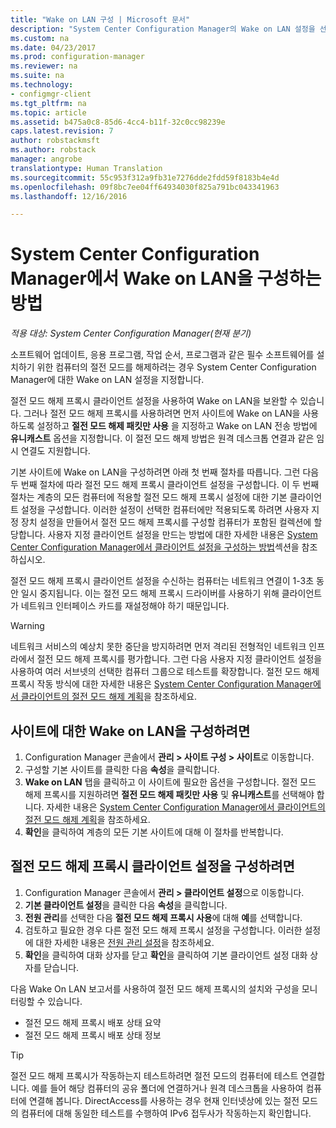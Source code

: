 ```yaml
---
title: "Wake on LAN 구성 | Microsoft 문서"
description: "System Center Configuration Manager의 Wake on LAN 설정을 선택합니다."
ms.custom: na
ms.date: 04/23/2017
ms.prod: configuration-manager
ms.reviewer: na
ms.suite: na
ms.technology:
- configmgr-client
ms.tgt_pltfrm: na
ms.topic: article
ms.assetid: b475a0c8-85d6-4cc4-b11f-32c0cc98239e
caps.latest.revision: 7
author: robstackmsft
ms.author: robstack
manager: angrobe
translationtype: Human Translation
ms.sourcegitcommit: 55c953f312a9fb31e7276dde2fdd59f8183b4e4d
ms.openlocfilehash: 09f8bc7ee04ff64934030f825a791bc043341963
ms.lasthandoff: 12/16/2016

---
```

# <a name="how-to-configure-wake-on-lan-in-system-center-configuration-manager"></a>System Center Configuration Manager에서 Wake on LAN을 구성하는 방법

*적용 대상: System Center Configuration Manager(현재 분기)*

소프트웨어 업데이트, 응용 프로그램, 작업 순서, 프로그램과 같은 필수 소프트웨어를 설치하기 위한 컴퓨터의 절전 모드를 해제하려는 경우 System Center Configuration Manager에 대한 Wake on LAN 설정을 지정합니다.

절전 모드 해제 프록시 클라이언트 설정을 사용하여 Wake on LAN을 보완할 수 있습니다. 그러나 절전 모드 해제 프록시를 사용하려면 먼저 사이트에 Wake on LAN을 사용하도록 설정하고 **절전 모드 해제 패킷만 사용** 을 지정하고 Wake on LAN 전송 방법에 **유니캐스트** 옵션을 지정합니다. 이 절전 모드 해제 방법은 원격 데스크톱 연결과 같은 임시 연결도 지원합니다.

기본 사이트에 Wake on LAN을 구성하려면 아래 첫 번째 절차를 따릅니다. 그런 다음 두 번째 절차에 따라 절전 모드 해제 프록시 클라이언트 설정을 구성합니다. 이 두 번째 절차는 계층의 모든 컴퓨터에 적용할 절전 모드 해제 프록시 설정에 대한 기본 클라이언트 설정을 구성합니다. 이러한 설정이 선택한 컴퓨터에만 적용되도록 하려면 사용자 지정 장치 설정을 만들어서 절전 모드 해제 프록시를 구성할 컴퓨터가 포함된 컬렉션에 할당합니다. 사용자 지정 클라이언트 설정을 만드는 방법에 대한 자세한 내용은 [System Center Configuration Manager에서 클라이언트 설정을 구성하는 방법](../../../core/clients/deploy/configure-client-settings.md)섹션을 참조하십시오.

절전 모드 해제 프록시 클라이언트 설정을 수신하는 컴퓨터는 네트워크 연결이 1-3초 동안 일시 중지됩니다. 이는 절전 모드 해제 프록시 드라이버를 사용하기 위해 클라이언트가 네트워크 인터페이스 카드를 재설정해야 하기 때문입니다.

> [!WARNING]
> 네트워크 서비스의 예상치 못한 중단을 방지하려면 먼저 격리된 전형적인 네트워크 인프라에서 절전 모드 해제 프록시를 평가합니다. 그런 다음 사용자 지정 클라이언트 설정을 사용하여 여러 서브넷의 선택한 컴퓨터 그룹으로 테스트를 확장합니다. 절전 모드 해제 프록시 작동 방식에 대한 자세한 내용은 [System Center Configuration Manager에서 클라이언트의 절전 모드 해제 계획](../../../core/clients/deploy/plan/plan-wake-up-clients.md)을 참조하세요.

## <a name="to-configure-wake-on-lan-for-a-site"></a>사이트에 대한 Wake on LAN을 구성하려면

1. Configuration Manager 콘솔에서 **관리 > 사이트 구성 > 사이트**로 이동합니다.
2. 구성할 기본 사이트를 클릭한 다음 **속성**을 클릭합니다.
3. **Wake on LAN** 탭을 클릭하고 이 사이트에 필요한 옵션을 구성합니다. 절전 모드 해제 프록시를 지원하려면 **절전 모드 해제 패킷만 사용** 및 **유니캐스트**를 선택해야 합니다. 자세한 내용은 [System Center Configuration Manager에서 클라이언트의 절전 모드 해제 계획](../../../core/clients/deploy/plan/plan-wake-up-clients.md)을 참조하세요.
4. **확인**을 클릭하여 계층의 모든 기본 사이트에 대해 이 절차를 반복합니다.

## <a name="to-configure-wake-up-proxy-client-settings"></a>절전 모드 해제 프록시 클라이언트 설정을 구성하려면

1. Configuration Manager 콘솔에서 **관리 > 클라이언트 설정**으로 이동합니다.
2. **기본 클라이언트 설정**을 클릭한 다음 **속성**을 클릭합니다.
3. **전원 관리**를 선택한 다음 **절전 모드 해제 프록시 사용**에 대해 **예**를 선택합니다.
4. 검토하고 필요한 경우 다른 절전 모드 해제 프록시 설정을 구성합니다. 이러한 설정에 대한 자세한 내용은 [전원 관리 설정](../../../core/clients/deploy/about-client-settings.md#power-management)을 참조하세요.
5. **확인**을 클릭하여 대화 상자를 닫고 **확인**을 클릭하여 기본 클라이언트 설정 대화 상자를 닫습니다.

다음 Wake On LAN 보고서를 사용하여 절전 모드 해제 프록시의 설치와 구성을 모니터링할 수 있습니다.

- 절전 모드 해제 프록시 배포 상태 요약
- 절전 모드 해제 프록시 배포 상태 정보

> [!TIP]
> 절전 모드 해제 프록시가 작동하는지 테스트하려면 절전 모드의 컴퓨터에 테스트 연결합니다. 예를 들어 해당 컴퓨터의 공유 폴더에 연결하거나 원격 데스크톱을 사용하여 컴퓨터에 연결해 봅니다. DirectAccess를 사용하는 경우 현재 인터넷상에 있는 절전 모드의 컴퓨터에 대해 동일한 테스트를 수행하여 IPv6 접두사가 작동하는지 확인합니다.

